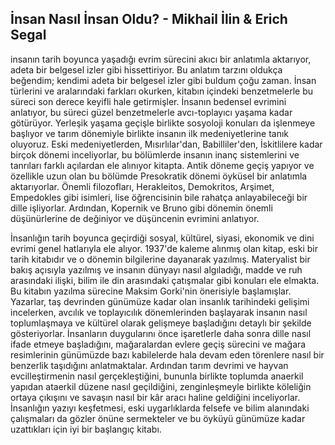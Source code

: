 ## İnsan Nasıl İnsan Oldu? - Mikhail İlin & Erich Segal

insanın tarih boyunca yaşadığı evrim sürecini akıcı bir anlatımla aktarıyor, adeta bir belgesel izler gibi hissettiriyor. Bu anlatım tarzını oldukça beğendim; kendimi adeta bir belgesel izler gibi buldum çoğu zaman. İnsan türlerini ve aralarındaki farkları okurken, kitabın içindeki benzetmelerle bu süreci son derece keyifli hale getirmişler. İnsanın bedensel evrimini anlatıyor, bu süreci güzel benzetmelerle avcı-toplayıcı yaşama kadar götürüyor. Yerleşik yaşama geçişle birlikte sosyoloji konuları da işlenmeye başlıyor ve tarım dönemiyle birlikte insanın ilk medeniyetlerine tanık oluyoruz. Eski medeniyetlerden, Mısırlılar'dan, Babilliler'den, İskitlilere kadar birçok dönemi inceliyorlar, bu bölümlerde insanın inanç sistemlerini ve tanrıları farklı açılardan ele alınıyor kitapta. Antik döneme geçiş yapıyor ve özellikle uzun olan bu bölümde Presokratik dönemi öyküsel bir anlatımla aktarıyorlar. Önemli filozofları, Herakleitos, Demokritos, Arşimet, Empedokles gibi isimleri, lise öğrencisinin bile rahatça anlayabileceği bir dille işliyorlar. Ardından, Kopernik ve Bruno gibi dönemin önemli düşünürlerine de değiniyor ve düşüncenin evrimini anlatıyor.


İnsanlığın tarih boyunca geçirdiği sosyal, kültürel, siyasi, ekonomik ve dini evrimi genel hatlarıyla ele alıyor. 1937'de kaleme alınmış olan kitap, eski bir tarih kitabıdır ve o dönemin bilgilerine dayanarak yazılmış. Materyalist bir bakış açısıyla yazılmış ve insanın dünyayı nasıl algıladığı, madde ve ruh arasındaki ilişki, bilim ile din arasındaki çatışmalar gibi konuları ele elmakta. Bu kitabın yazılma sürecine Maksim Gorki'nin önerisiyle başlamışlar. Yazarlar, taş devrinden günümüze kadar olan insanlık tarihindeki gelişimi incelerken, avcılık ve toplayıcılık dönemlerinden başlayarak insanın nasıl toplumlaşmaya ve kültürel olarak gelişmeye başladığını detaylı bir şekilde gösteriyorlar. İnsanların duygularını önce işaretlerle daha sonra dille nasıl ifade etmeye başladığını, mağaralardan evlere geçiş sürecini ve mağara resimlerinin günümüzde bazı kabilelerde hala devam eden törenlere nasıl bir benzerlik taşıdığını anlatmaktalar. Ardından tarım devrimi ve hayvan evcilleştirmenin nasıl gerçekleştiğini, bununla birlikte toplumda anaerkil yapıdan ataerkil düzene nasıl geçildiğini, zenginleşmeyle birlikte köleliğin ortaya çıkışını ve savaşın nasıl bir kâr aracı haline geldiğini inceliyorlar. İnsanlığın yazıyı keşfetmesi, eski uygarlıklarda felsefe ve bilim alanındaki çalışmaları da gözler önüne sermekteler ve bu öyküyü günümüze kadar uzattıkları için iyi bir başlangıç kitabı.


















